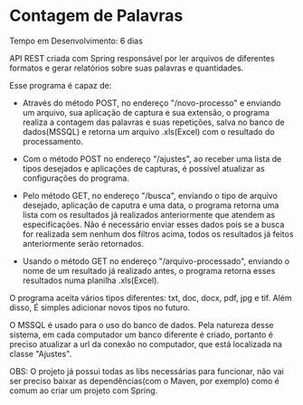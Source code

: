 # Contagem de Palavras

Tempo em Desenvolvimento: 6 dias

API REST criada com Spring responsável por ler arquivos de diferentes formatos e gerar relatórios sobre suas palavras e quantidades.

Esse programa é capaz de:

 - Através do método POST, no endereço "/novo-processo" e enviando um arquivo, sua aplicação de captura e sua extensão, o programa realiza a contagem das palavras e suas repetições, salva no banco de dados(MSSQL) e retorna um arquivo .xls(Excel) com o resultado do processamento.
 
 - Com o método POST no endereço "/ajustes", ao receber uma lista de tipos desejados e aplicações de capturas, é possível atualizar as configurações do programa.
 
 - Pelo método GET, no endereço "/busca", enviando o tipo de arquivo desejado, aplicação de caputra e uma data, o programa retorna uma lista com os resultados já realizados anteriormente que atendem as especificações. Não é necessário enviar esses dados pois se a busca for realizada sem nenhum dos filtros acima, todos os resultados já feitos anteriormente serão retornados.
 
 - Usando o método GET no endereço "/arquivo-processado", enviando o nome de um resultado já realizado antes, o programa retorna esses resultados numa planilha .xls(Excel).
 
  O programa aceita vários tipos diferentes: txt, doc, docx, pdf, jpg e tif. Além disso, É simples adicionar novos tipos no futuro.
  
  O MSSQL é usado para o uso do banco de dados. Pela natureza desse sistema, em cada computador um banco diferente é criado, portanto é preciso atualizar a url da conexão no computador, que está localizada na classe "Ajustes".

OBS: O projeto já possui todas as libs necessárias para funcionar, não vai ser preciso baixar as dependências(com o Maven, por exemplo) como é comum ao criar um projeto com Spring.
